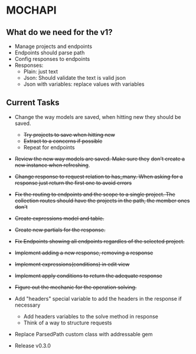 # MOCHAPI

## What do we need for the v1?

- Manage projects and endpoints
- Endpoints should parse path
- Config responses to endpoints
- Responses:
  - Plain: just text
  - Json: Should validate the text is valid json
  - Json with variables: replace values with variables


## Current Tasks
  
- Change the way models are saved, when hitting new they
should be saved.
  - ~~Try projects to save when hitting new~~
  - ~~Extract to a concerns if possible~~
  - Repeat for endpoints
- ~~Review the new way models are saved. Make sure they~~
~~don't create a new instance when refreshing~~.
- ~~Change response to request relation to has_many. When
asking for a response just return the first one to avoid
errors~~
- ~~Fix the routing to endpoints and the scope to a single 
project. The collection routes should have the projects
in the path, the member ones don't~~
- ~~Create expressions model and table.~~
- ~~Create new partials for the response.~~
- ~~Fix Endpoints showing all endpoints regardles of the
selected project.~~
- ~~Implement adding a new response, removing a response~~
- ~~Implement expressions(conditions) in edit view~~
- ~~Implement apply conditions to return the adequate response~~
- ~~Figure out the mechanic for the operation solving.~~
- Add "headers" special variable to add the headers in the 
response if necessary
  - Add headers variables to the solve method in response
  - Think of a way to structure requests
- Replace ParsedPath custom class with addressable gem

- Release v0.3.0
